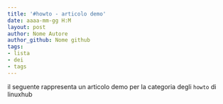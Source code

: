 ```yaml
---
title: '#howto - articolo demo' 
date: aaaa-mm-gg H:M
layout: post 
author: Nome Autore
author_github: Nome github 
tags: 
- lista 
- dei 
- tags 
---
```




il seguente rappresenta un articolo demo per la categoria degli `howto` di linuxhub



